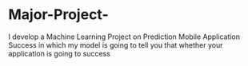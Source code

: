 # Major-Project-
I develop a Machine Learning Project on Prediction Mobile Application Success in which my model is going to tell you that whether your application is going to success
